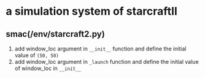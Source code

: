 # a simulation system of starcraftII
## smac(/env/starcraft2.py)  
1. add window_loc argument in `__init__` function and define the initial value of `(50, 50)`
2. add window\_loc argument in `_launch` function and define the initial value of window_loc in `__init__`